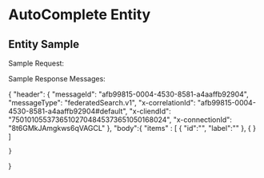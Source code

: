 # AutoComplete Entity

## Entity Sample

Sample Request: 



Sample Response Messages: 


{
    "header": {
        "messageId": "afb99815-0004-4530-8581-a4aaffb92904",
        "messageType": "federatedSearch.v1",
        "x-correlationId": "afb99815-0004-4530-8581-a4aaffb92904#default",
        "x-cliendId": "75010105537365102704845373651050168024",
        "x-connectionId": "8t6GMkJAmgkws6qVAGCL"
    },
    "body":{
      "items" : [
        {
          "id":"",
          "label":""
        },
        {
        }
      ] 
    
    }
}
